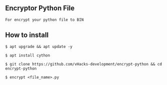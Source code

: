 ## Encryptor Python File

```For encrypt your python file to BIN```

## How to install
```
$ apt upgrade && apt update -y
```
```
$ apt install cython
```
```
$ git clone https://github.com/vHacks-development/encrypt-python && cd encrypt-python
```
```
$ encrypt <file_name>.py
```
